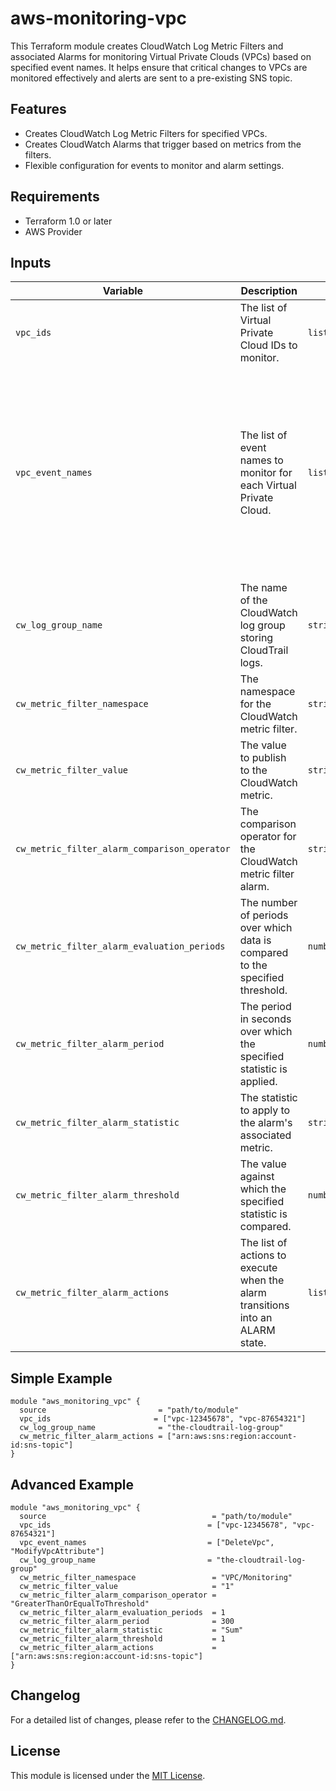 # aws-monitoring-vpc
This Terraform module creates CloudWatch Log Metric Filters and associated Alarms for monitoring Virtual Private Clouds (VPCs) based on specified event names. It helps ensure that critical changes to VPCs are monitored effectively and alerts are sent to a pre-existing SNS topic.

## Features
- Creates CloudWatch Log Metric Filters for specified VPCs.
- Creates CloudWatch Alarms that trigger based on metrics from the filters.
- Flexible configuration for events to monitor and alarm settings.

## Requirements
- Terraform 1.0 or later
- AWS Provider

## Inputs
| Variable                                     | Description                                                                                          | Type          | Default                                                   |
|----------------------------------------------|------------------------------------------------------------------------------------------------------|---------------|-----------------------------------------------------------|
| `vpc_ids`                                   | The list of Virtual Private Cloud IDs to monitor.                                                  | `list(string)` | n/a                                                       |
| `vpc_event_names`                           | The list of event names to monitor for each Virtual Private Cloud.                                 | `list(string)` | `["DeleteVpc", "ModifyVpcAttribute", "CreateSubnet", "DeleteSubnet", "ModifySubnetAttribute", "CreateInternetGateway", "DeleteInternetGateway", "AttachInternetGateway", "DetachInternetGateway", "CreateNatGateway", "DeleteNatGateway", "CreateRouteTable", "DeleteRouteTable", "AssociateRouteTable", "DisassociateRouteTable", "CreateNetworkAcl", "DeleteNetworkAcl", "CreateNetworkAclEntry", "DeleteNetworkAclEntry", "AssociateNetworkAcl", "DisassociateNetworkAcl"]` |
| `cw_log_group_name`                         | The name of the CloudWatch log group storing CloudTrail logs.                                      | `string`      | n/a                                                       |
| `cw_metric_filter_namespace`                | The namespace for the CloudWatch metric filter.                                                    | `string`      | `VPC/Monitoring`                                         |
| `cw_metric_filter_value`                    | The value to publish to the CloudWatch metric.                                                     | `string`      | `1`                                                       |
| `cw_metric_filter_alarm_comparison_operator` | The comparison operator for the CloudWatch metric filter alarm.                                     | `string`      | `GreaterThanOrEqualToThreshold`                          |
| `cw_metric_filter_alarm_evaluation_periods` | The number of periods over which data is compared to the specified threshold.                       | `number`      | `1`                                                       |
| `cw_metric_filter_alarm_period`             | The period in seconds over which the specified statistic is applied.                                | `number`      | `300`                                                     |
| `cw_metric_filter_alarm_statistic`          | The statistic to apply to the alarm's associated metric.                                           | `string`      | `Sum`                                                    |
| `cw_metric_filter_alarm_threshold`          | The value against which the specified statistic is compared.                                       | `number`      | `1`                                                       |
| `cw_metric_filter_alarm_actions`            | The list of actions to execute when the alarm transitions into an ALARM state.                      | `list(string)` | `[]`                                                      |

## Simple Example
```hcl
module "aws_monitoring_vpc" {
  source                         = "path/to/module"
  vpc_ids                       = ["vpc-12345678", "vpc-87654321"]
  cw_log_group_name              = "the-cloudtrail-log-group"
  cw_metric_filter_alarm_actions = ["arn:aws:sns:region:account-id:sns-topic"]
}
```

## Advanced Example
```hcl
module "aws_monitoring_vpc" {
  source                                     = "path/to/module"
  vpc_ids                                   = ["vpc-12345678", "vpc-87654321"]
  vpc_event_names                           = ["DeleteVpc", "ModifyVpcAttribute"]
  cw_log_group_name                         = "the-cloudtrail-log-group"
  cw_metric_filter_namespace                 = "VPC/Monitoring"
  cw_metric_filter_value                     = "1"
  cw_metric_filter_alarm_comparison_operator = "GreaterThanOrEqualToThreshold"
  cw_metric_filter_alarm_evaluation_periods  = 1
  cw_metric_filter_alarm_period              = 300
  cw_metric_filter_alarm_statistic           = "Sum"
  cw_metric_filter_alarm_threshold           = 1
  cw_metric_filter_alarm_actions             = ["arn:aws:sns:region:account-id:sns-topic"]
}
```

## Changelog
For a detailed list of changes, please refer to the [CHANGELOG.md](CHANGELOG.md).

## License
This module is licensed under the [MIT License](LICENSE).
